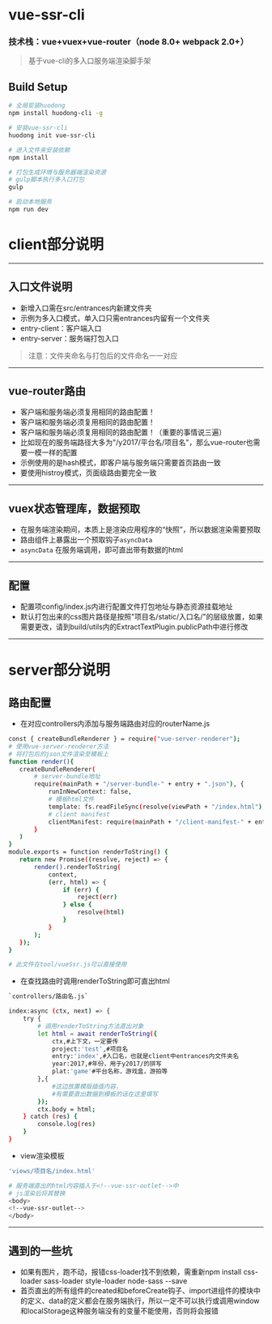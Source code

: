 # vue-ssr-cli

### 技术栈：vue+vuex+vue-router（node 8.0+   webpack 2.0+）

> 基于vue-cli的多入口服务端渲染脚手架

## Build Setup

``` bash
# 全局安装huodong
npm install huodong-cli -g

# 安装vue-ssr-cli
huodong init vue-ssr-cli

# 进入文件夹安装依赖
npm install

# 打包生成环境与服务器端渲染资源
# gulp脚本执行多入口打包
gulp

# 启动本地服务
npm run dev

```
# client部分说明
---
## 入口文件说明
* 新增入口需在src/entrances内新建文件夹
* 示例为多入口模式，单入口只需entrances内留有一个文件夹
* entry-client：客户端入口
* entry-server：服务端打包入口
> 注意：文件夹命名与打包后的文件命名一一对应

---

## vue-router路由
* 客户端和服务端必须复用相同的路由配置！
* 客户端和服务端必须复用相同的路由配置！
* 客户端和服务端必须复用相同的路由配置！（重要的事情说三遍）
* 比如现在的服务端路径大多为"/y2017/平台名/项目名"，那么vue-router也需要一模一样的配置
* 示例使用的是hash模式，即客户端与服务端只需要首页路由一致
* 要使用histroy模式，页面级路由要完全一致

---
## vuex状态管理库，数据预取
* 在服务端渲染期间，本质上是渲染应用程序的“快照”，所以数据渲染需要预取
* 路由组件上暴露出一个预取钩子`asyncData`
* `asyncData` 在服务端调用，即可直出带有数据的html

---
## 配置
* 配置项config/index.js内进行配置文件打包地址与静态资源挂载地址  
* 默认打包出来的css图片路径是按照"项目名/static/入口名/"的层级放置，如果需要更改，请到build/utils内的ExtractTextPlugin.publicPath中进行修改

---
# server部分说明

## 路由配置
* 在对应controllers内添加与服务端路由对应的routerName.js
 ``` bash
const { createBundleRenderer } = require("vue-server-renderer");
# 使用vue-server-renderer方法
# 将打包后的json文件渲染至模板上
function render(){
    createBundleRenderer(
        # server-bundle地址
        require(mainPath + "/server-bundle-" + entry + ".json"), {
            runInNewContext: false,
            # 模板html文件
            template: fs.readFileSync(resolve(viewPath + "/index.html"), "utf-8"),
            # client manifest
            clientManifest: require(mainPath + "/client-manifest-" + entry + ".json")
        }
    )
}
module.exports = function renderToString() {
    return new Promise((resolve, reject) => {
        render().renderToString(
            context,
            (err, html) => {
                if (err) {
                    reject(err)
                } else {
                    resolve(html)
                }
            }
        );
    });
}

# 此文件在tool/vueSsr.js可以直接使用

 ```
* 在查找路由时调用renderToString即可直出html
``` bash
`controllers/路由名.js`

index:async (ctx, next) => {
    try {
        # 调用renderToString方法直出对象
        let html = await renderToString({
            ctx,#上下文，一定要传
            project:'test',#项目名
            entry:'index',#入口名，也就是client中entrances内文件夹名
            year:2017,#年份，用于y2017/的拼写
            plat:'game'#平台名称，游戏盒，游拍等
        },{
            #这边放置模版插值内容，
            #有需要直出数据到模板的话在这里填写
        });
        ctx.body = html;
    } catch (res) {
        console.log(res)
    }
}
```
* view渲染模板
```bash
'views/项目名/index.html'

# 服务端直出的html内容插入于<!--vue-ssr-outlet-->中
# js渲染后将其替换
<body>
<!--vue-ssr-outlet-->
</body>

```
---
## 遇到的一些坑

* 如果有图片，跑不动，报错css-loader找不到依赖，需重新npm install css-loader sass-loader style-loader node-sass --save    
* 首页直出的所有组件的created和beforeCreate钩子、import进组件的模块中的定义、data的定义都会在服务端执行，所以一定不可以执行或调用window和localStorage这种服务端没有的变量不能使用，否则将会报错
